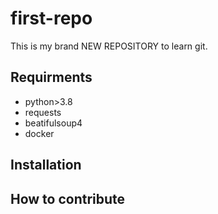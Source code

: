 # first-repo
This is my brand NEW REPOSITORY to learn git.

## Requirments

- python>3.8
- requests
- beatifulsoup4
- docker

## Installation

## How to contribute 
